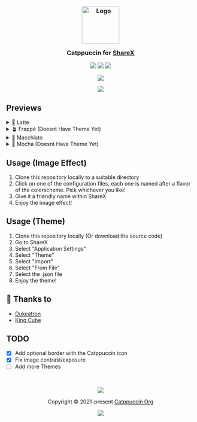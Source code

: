 <h3 align="center">
	<img src="https://raw.githubusercontent.com/catppuccin/catppuccin/main/assets/logos/exports/1544x1544_circle.png" width="100" alt="Logo"/><br/>
	<img src="https://raw.githubusercontent.com/catppuccin/catppuccin/main/assets/misc/transparent.png" height="30" width="0px"/>
	Catppuccin for <a href="https://getsharex.com">ShareX</a>
	<img src="https://raw.githubusercontent.com/catppuccin/catppuccin/main/assets/misc/transparent.png" height="30" width="0px"/>
</h3>

<p align="center">
	<a href="https://github.com/catppuccin/sharex/stargazers"><img src="https://img.shields.io/github/stars/catppuccin/sharex?colorA=363a4f&colorB=b7bdf8&style=for-the-badge"></a>
	<a href="https://github.com/catppuccin/sharex/issues"><img src="https://img.shields.io/github/issues/catppuccin/sharex?colorA=363a4f&colorB=f5a97f&style=for-the-badge"></a>
	<a href="https://github.com/catppuccin/sharex/contributors"><img src="https://img.shields.io/github/contributors/catppuccin/sharex?colorA=363a4f&colorB=a6da95&style=for-the-badge"></a>
</p>

<p align="center">
	<img src="https://raw.githubusercontent.com/kingofcube/sharex/main/assets/ShareX%20Macchiato.png"/>
</p>
<p align="center">
	<img src="https://raw.githubusercontent.com/kingofcube/sharex/main/assets/themes-screenshots/ShareX%20Macchiato.webp"/>
</p>

## Previews

<details>
<summary>🌻 Latte</summary>
<img src="https://raw.githubusercontent.com/kingofcube/sharex/main/assets/ShareX%20Latte.png"/>
<img src="https://raw.githubusercontent.com/kingofcube/sharex/main/assets/themes-screenshots/ShareX%20Latte.webp"/>
</details>
<details>
<summary>🪴 Frappé (Doesnt Have Theme Yet)</summary>
<img src="https://raw.githubusercontent.com/kingofcube/sharex/main/assets/ShareX%20Frappe.png"/>
</details>
<details>
<summary>🌺 Macchiato</summary>
<img src="https://raw.githubusercontent.com/kingofcube/sharex/main/assets/ShareX%20Macchiato.png"/>
<img src="https://raw.githubusercontent.com/kingofcube/sharex/main/assets/themes-screenshots/ShareX%20Macchiato.webp"/>
</details>
<details>
<summary>🌿 Mocha (Doesnt Have Theme Yet)</summary>
<img src="https://github.com/kingofcube/sharex/blob/main/assets/ShareX%20Mocha.png"/>
</details>

## Usage (Image Effect)

1. Clone this repository locally to a suitable directory
2. Click on one of the configuration files, each one is named after a flavor of the colorscheme. Pick whichever you like!
3. Give it a friendly name within ShareX
4. Enjoy the image effect!

## Usage (Theme)
1. Clone this repository locally (Or download the source code)
2. Go to ShareX
3. Select "Application Settings"
4. Select "Theme"
5. Select "Import"
6. Select "From File"
7. Select the .json file
8. Enjoy the theme!

## 💝 Thanks to

- [Dukeatron](https://github.com/Dukeatron)
- [King Cube](https://github.com/kingofcube)

## TODO

- [x] Add optional border with the Catppuccin icon
- [x] Fix image contrast/exposure
- [ ] Add more Themes

&nbsp;

<p align="center">
	<img src="https://raw.githubusercontent.com/catppuccin/catppuccin/main/assets/footers/gray0_ctp_on_line.svg?sanitize=true" />
</p>

<p align="center">
	Copyright &copy; 2021-present <a href="https://github.com/catppuccin" target="_blank">Catppuccin Org</a>
</p>

<p align="center">
	<a href="https://github.com/catppuccin/catppuccin/blob/main/LICENSE"><img src="https://img.shields.io/static/v1.svg?style=for-the-badge&label=License&message=MIT&logoColor=d9e0ee&colorA=363a4f&colorB=b7bdf8"/></a>
</p>
